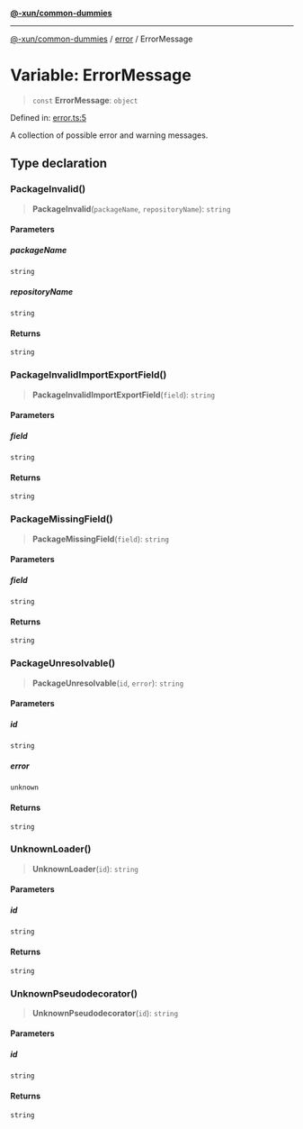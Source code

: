[**@-xun/common-dummies**](../../README.md)

***

[@-xun/common-dummies](../../README.md) / [error](../README.md) / ErrorMessage

# Variable: ErrorMessage

> `const` **ErrorMessage**: `object`

Defined in: [error.ts:5](https://github.com/Xunnamius/test-utils/blob/fc4ea1561ab0eb466639e76ecec9142647b7bdae/packages/common-dummies/src/error.ts#L5)

A collection of possible error and warning messages.

## Type declaration

### PackageInvalid()

> **PackageInvalid**(`packageName`, `repositoryName`): `string`

#### Parameters

##### packageName

`string`

##### repositoryName

`string`

#### Returns

`string`

### PackageInvalidImportExportField()

> **PackageInvalidImportExportField**(`field`): `string`

#### Parameters

##### field

`string`

#### Returns

`string`

### PackageMissingField()

> **PackageMissingField**(`field`): `string`

#### Parameters

##### field

`string`

#### Returns

`string`

### PackageUnresolvable()

> **PackageUnresolvable**(`id`, `error`): `string`

#### Parameters

##### id

`string`

##### error

`unknown`

#### Returns

`string`

### UnknownLoader()

> **UnknownLoader**(`id`): `string`

#### Parameters

##### id

`string`

#### Returns

`string`

### UnknownPseudodecorator()

> **UnknownPseudodecorator**(`id`): `string`

#### Parameters

##### id

`string`

#### Returns

`string`
